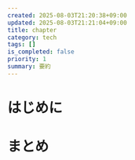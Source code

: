 ```yaml
---
created: 2025-08-03T21:20:38+09:00
updated: 2025-08-03T21:21:04+09:00
title: chapter
category: tech
tags: []
is_completed: false
priority: 1
summary: 要約
---
```


# はじめに

# まとめ

